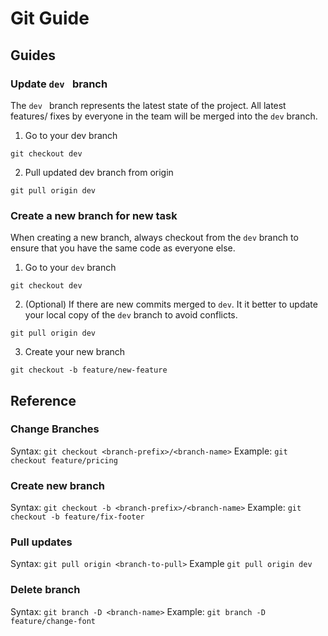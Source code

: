 # Git Guide

## Guides

### Update `dev ` branch
The `dev ` branch represents the latest state of the project. All latest features/ fixes by everyone in the team will be merged into the `dev` branch.
1. Go to your dev branch
```
git checkout dev
```
2. Pull updated dev branch from origin
```
git pull origin dev
```

### Create a new branch for new task
When creating a new branch, always checkout from the `dev` branch to ensure that you have the same code as everyone else.
1. Go to your `dev` branch
```
git checkout dev
```
2. (Optional) If there are new commits merged to `dev`. It it better to update your local copy of the `dev` branch to avoid conflicts.
```
git pull origin dev
```
3. Create your new branch
```
git checkout -b feature/new-feature
```

## Reference

### Change Branches
Syntax:
`git checkout <branch-prefix>/<branch-name>`
Example:
`git checkout feature/pricing`

### Create new branch
Syntax:
`git checkout -b <branch-prefix>/<branch-name>`
Example:
`git checkout -b feature/fix-footer`

### Pull updates
Syntax:
`git pull origin <branch-to-pull>`
Example
`git pull origin dev`

### Delete branch
Syntax:
`git branch -D <branch-name>`
Example:
`git branch -D feature/change-font`
